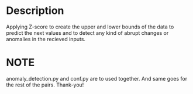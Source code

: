 # Description
Applying Z-score to create the upper and lower bounds of the data to predict the next values and to detect any kind of abrupt changes or anomalies in the recieved inputs. 
# NOTE
anomaly_detection.py and conf.py are to used together.
And same goes for the rest of the pairs.
Thank-you!
